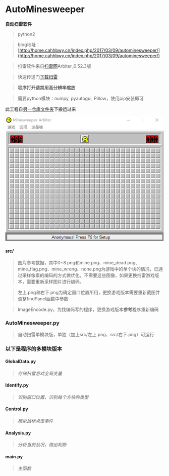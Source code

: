 # AutoMinesweeper
**自动扫雷软件**
>python2

>blog地址：[http://home.cahhbwy.cn/index.php/2017/03/09/autominesweeper/](http://home.cahhbwy.cn/index.php/2017/03/09/autominesweeper/)

>扫雷软件来自[扫雷网](http://saolei.net/Main/Index.asp)Arbiter_0.52.3版

>快速传送门[下载扫雷](http://saolei.net/Download/Arbiter_0.52.3.zip)

>**程序打开请禁用高分辨率缩放**

>需要python模块：numpy, pyautogui, Pillow，使用pip安装即可

此工程自[另一仓库文件夹](https://github.com/cahhbwy/python-workspace/tree/master/AutoMinesweeper)下搬运过来

![示例](src/sample.gif)

#### src/
>图片参考数据，其中0~8.png和mine.png、mine_dead.png、mine_flag.png、mine_wrong、none.png为游戏中的单个块的情况，已通过采样像素的编码的方式做优化，不需要这些图像，如果更换扫雷游戏版本，需要重新采样图片进行编码。

>左上.png和右下.png为确定窗口位置所用，更换游戏版本需要重新截图并调整findPanel函数中参数

>ImageEncode.py，为找编码写的程序，更换游戏版本**参考**程序重新编码

### AutoMinesweeper.py
>自动扫雷单模块版，单独（加上src/左上.png、src/右下.png）可运行

### 以下是程序的多模块版本
#### GlobalData.py
>_存储扫雷游戏全局变量_

#### Identify.py
>_识别窗口位置，识别每个方块的类型_

#### Control.py
>_模拟鼠标点击事件_

#### Analysis.py
>_分析当前战况，做出判断_

#### main.py
>_主函数_
